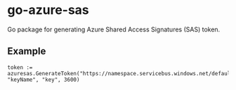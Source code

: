 # go-azure-sas
Go package for generating Azure Shared Access Signatures (SAS) token.

## Example
```
token := azuresas.GenerateToken("https://namespace.servicebus.windows.net/default", "keyName", "key", 3600)
```
